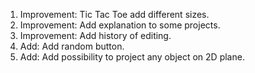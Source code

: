 1) Improvement: Tic Tac Toe add different sizes.
2) Improvement: Add explanation to some projects.
3) Improvement: Add history of editing.
4) Add: Add random button.
5) Add: Add possibility to project any object on 2D plane.
